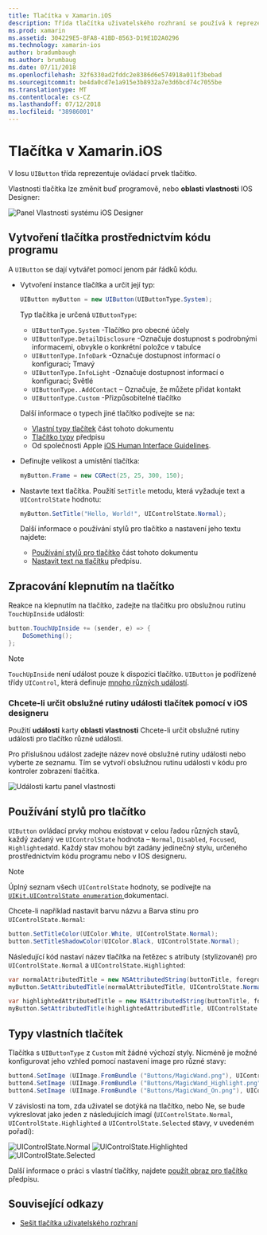 ```yaml
---
title: Tlačítka v Xamarin.iOS
description: Třída tlačítka uživatelského rozhraní se používá k reprezentaci různých různé styly tlačítka na obrazovkách s Iosem. Tato příručka představuje různé možnosti pro práci s tlačítky v iOS.
ms.prod: xamarin
ms.assetid: 304229E5-8FA8-41BD-8563-D19E1D2A0296
ms.technology: xamarin-ios
author: bradumbaugh
ms.author: brumbaug
ms.date: 07/11/2018
ms.openlocfilehash: 32f6330ad2fddc2e8386d6e574918a011f3bebad
ms.sourcegitcommit: be4da0cd7e1a915e3b8932a7e3d6bcd74c7055be
ms.translationtype: MT
ms.contentlocale: cs-CZ
ms.lasthandoff: 07/12/2018
ms.locfileid: "38986001"
---
```

# <a name="buttons-in-xamarinios"></a>Tlačítka v Xamarin.iOS

V Iosu `UIButton` třída reprezentuje ovládací prvek tlačítko.

Vlastnosti tlačítka lze změnit buď programově, nebo **oblasti vlastnosti** IOS Designer:

![Panel Vlastnosti systému iOS Designer](buttons-images/properties.png "The panel Vlastnosti systému iOS Designer")

## <a name="creating-a-button-programmatically"></a>Vytvoření tlačítka prostřednictvím kódu programu

A `UIButton` se dají vytvářet pomocí jenom pár řádků kódu.

- Vytvoření instance tlačítka a určit její typ:

  ```csharp
  UIButton myButton = new UIButton(UIButtonType.System);
  ```

  Typ tlačítka je určená `UIButtonType`:

  - `UIButtonType.System` -Tlačítko pro obecné účely
  - `UIButtonType.DetailDisclosure` -Označuje dostupnost s podrobnými informacemi, obvykle o konkrétní položce v tabulce
  - `UIButtonType.InfoDark` -Označuje dostupnost informací o konfiguraci; Tmavý
  - `UIButtonType.InfoLight` -Označuje dostupnost informací o konfiguraci; Světlé
  - `UIButtonType..AddContact` – Označuje, že můžete přidat kontakt
  - `UIButtonType.Custom` -Přizpůsobitelné tlačítko

  Další informace o typech jiné tlačítko podívejte se na:
  
  - [Vlastní typy tlačítek](#custom-button-types) část tohoto dokumentu
  - [Tlačítko typy](https://github.com/xamarin/recipes/tree/master/Recipes/ios/standard_controls/buttons/create_different_types_of_buttons) předpisu
  - Od společnosti Apple [iOS Human Interface Guidelines](https://developer.apple.com/design/human-interface-guidelines/ios/controls/buttons/).

- Definujte velikost a umístění tlačítka:

  ```csharp
  myButton.Frame = new CGRect(25, 25, 300, 150);
  ```

- Nastavte text tlačítka. Použití `SetTitle` metodu, která vyžaduje text a `UIControlState` hodnotu:

  ```csharp
  myButton.SetTitle("Hello, World!", UIControlState.Normal);
  ```

  Další informace o používání stylů pro tlačítko a nastavení jeho textu najdete:

  - [Používání stylů pro tlačítko](#styling-a-button) část tohoto dokumentu
  - [Nastavit text na tlačítku](https://github.com/xamarin/recipes/tree/master/Recipes/ios/standard_controls/buttons/set_button_text) předpisu.

## <a name="handling-a-button-tap"></a>Zpracování klepnutím na tlačítko

Reakce na klepnutím na tlačítko, zadejte na tlačítku pro obslužnou rutinu `TouchUpInside` události:

```csharp
button.TouchUpInside += (sender, e) => {
    DoSomething();
};
```

> [!NOTE]
> `TouchUpInside` není událost pouze k dispozici tlačítko. `UIButton` je podřízené třídy `UIControl`, která definuje [mnoho různých událostí](https://developer.xamarin.com/api/type/UIKit.UIControlEvent/).

### <a name="using-the-ios-designer-to-specify-button-event-handlers"></a>Chcete-li určit obslužné rutiny události tlačítek pomocí v iOS designeru

Použití **události** karty **oblasti vlastnosti** Chcete-li určit obslužné rutiny události pro tlačítko různé události.

Pro příslušnou událost zadejte název nové obslužné rutiny události nebo vyberte ze seznamu. Tím se vytvoří obslužnou rutinu události v kódu pro kontroler zobrazení tlačítka.

![Události kartu panel vlastnosti](buttons-images/image1.png "události kartu panelu Vlastnosti")

## <a name="styling-a-button"></a>Používání stylů pro tlačítko

`UIButton` ovládací prvky mohou existovat v celou řadou různých stavů, každý zadaný ve `UIControlState` hodnota – `Normal`, `Disabled`, `Focused`, `Highlighted`atd. Každý stav mohou být zadány jedinečný stylu, určeného prostřednictvím kódu programu nebo v IOS designeru.

> [!NOTE]
> Úplný seznam všech `UIControlState` hodnoty, se podívejte na [ `UIKit.UIControlState enumeration` ](https://developer.xamarin.com/api/type/UIKit.UIControlState/) dokumentaci.

Chcete-li například nastavit barvu názvu a Barva stínu pro `UIControlState.Normal`:

```csharp
button.SetTitleColor(UIColor.White, UIControlState.Normal);
button.SetTitleShadowColor(UIColor.Black, UIControlState.Normal);
```

Následující kód nastaví název tlačítka na řetězec s atributy (stylizované) pro `UIControlState.Normal` a `UIControlState.Highlighted`:

```csharp
var normalAttributedTitle = new NSAttributedString(buttonTitle, foregroundColor: UIColor.Blue, strikethroughStyle: NSUnderlineStyle.Single);
myButton.SetAttributedTitle(normalAttributedTitle, UIControlState.Normal);

var highlightedAttributedTitle = new NSAttributedString(buttonTitle, foregroundColor: UIColor.Green, strikethroughStyle: NSUnderlineStyle.Thick);
myButton.SetAttributedTitle(highlightedAttributedTitle, UIControlState.Highlighted);
```

## <a name="custom-button-types"></a>Typy vlastních tlačítek

Tlačítka s `UIButtonType` z `Custom` mít žádné výchozí styly. Nicméně je možné konfigurovat jeho vzhled pomocí nastavení image pro různé stavy:

```csharp
button4.SetImage (UIImage.FromBundle ("Buttons/MagicWand.png"), UIControlState.Normal);
button4.SetImage (UIImage.FromBundle ("Buttons/MagicWand_Highlight.png"), UIControlState.Highlighted);
button4.SetImage (UIImage.FromBundle ("Buttons/MagicWand_On.png"), UIControlState.Selected);
```

V závislosti na tom, zda uživatel se dotýká na tlačítko, nebo Ne, se bude vykreslovat jako jeden z následujících imagí (`UIControlState.Normal`, `UIControlState.Highlighted` a `UIControlState.Selected` stavy, v uvedeném pořadí):

![UIControlState.Normal](buttons-images/image22.png "UIControlState.Normal")
![UIControlState.Highlighted](buttons-images/image23.png "UIControlState.Highlighted") 
 ![UIControlState.Selected](buttons-images/image24.png "UIControlState.Selected")

Další informace o práci s vlastní tlačítky, najdete [použít obraz pro tlačítko](https://github.com/xamarin/recipes/tree/master/Recipes/ios/standard_controls/buttons/use_an_image_for_a_button) předpisu.

## <a name="related-links"></a>Související odkazy

- [Sešit tlačítka uživatelského rozhraní](https://developer.xamarin.com/workbooks/ios/user-interface/UIbutton/uibutton.workbook)
